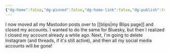 ```yaml
---
{"dg-home":false,"dg-pinned":false,"dg-home-link":false,"dg-publish":true,"tags":["dgblip"],"created-date":"2025-05-02T11:44:17","updated-date":"2025-05-09T18:28:09","disabled rules":["yaml-title","yaml-title-alias","file-name-heading"],"title":"philipp @ Friday, May 2nd 2025","dg-path":"blips/20250502114427.md","permalink":"/blips/20250502114427/","dgPassFrontmatter":true}
---
```



I now moved all my Mastodon posts over to [[blips\|my Blips page]] and closed my accounts. I wanted to do the same for Bluesky, but then I realized I closed my account already a while ago. Next, I'm going to delete Instagram (and threads, if it's still active), and then all my social media accounts will be gone!



